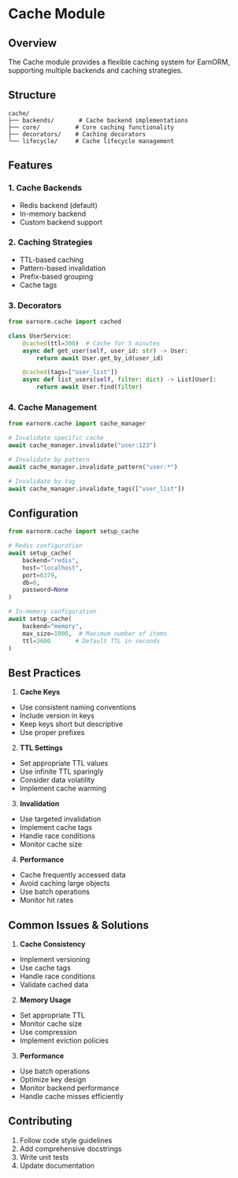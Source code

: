 # Cache Module

## Overview
The Cache module provides a flexible caching system for EarnORM, supporting multiple backends and caching strategies.

## Structure

```
cache/
├── backends/       # Cache backend implementations
├── core/          # Core caching functionality
├── decorators/    # Caching decorators
└── lifecycle/     # Cache lifecycle management
```

## Features

### 1. Cache Backends
- Redis backend (default)
- In-memory backend
- Custom backend support

### 2. Caching Strategies
- TTL-based caching
- Pattern-based invalidation
- Prefix-based grouping
- Cache tags

### 3. Decorators
```python
from earnorm.cache import cached

class UserService:
    @cached(ttl=300)  # Cache for 5 minutes
    async def get_user(self, user_id: str) -> User:
        return await User.get_by_id(user_id)

    @cached(tags=["user_list"])
    async def list_users(self, filter: dict) -> List[User]:
        return await User.find(filter)
```

### 4. Cache Management
```python
from earnorm.cache import cache_manager

# Invalidate specific cache
await cache_manager.invalidate("user:123")

# Invalidate by pattern
await cache_manager.invalidate_pattern("user:*")

# Invalidate by tag
await cache_manager.invalidate_tags(["user_list"])
```

## Configuration

```python
from earnorm.cache import setup_cache

# Redis configuration
await setup_cache(
    backend="redis",
    host="localhost",
    port=6379,
    db=0,
    password=None
)

# In-memory configuration
await setup_cache(
    backend="memory",
    max_size=1000,  # Maximum number of items
    ttl=3600       # Default TTL in seconds
)
```

## Best Practices

1. **Cache Keys**
- Use consistent naming conventions
- Include version in keys
- Keep keys short but descriptive
- Use proper prefixes

2. **TTL Settings**
- Set appropriate TTL values
- Use infinite TTL sparingly
- Consider data volatility
- Implement cache warming

3. **Invalidation**
- Use targeted invalidation
- Implement cache tags
- Handle race conditions
- Monitor cache size

4. **Performance**
- Cache frequently accessed data
- Avoid caching large objects
- Use batch operations
- Monitor hit rates

## Common Issues & Solutions

1. **Cache Consistency**
- Implement versioning
- Use cache tags
- Handle race conditions
- Validate cached data

2. **Memory Usage**
- Set appropriate TTL
- Monitor cache size
- Use compression
- Implement eviction policies

3. **Performance**
- Use batch operations
- Optimize key design
- Monitor backend performance
- Handle cache misses efficiently

## Contributing

1. Follow code style guidelines
2. Add comprehensive docstrings
3. Write unit tests
4. Update documentation 
